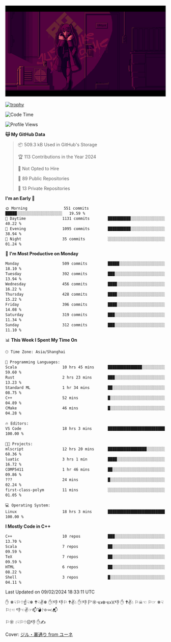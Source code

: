 ![](imgs/main.png)

[![trophy](https://github-profile-trophy.vercel.app/?username=NeilKleistGao&theme=dracula)](https://github.com/ryo-ma/github-profile-trophy)

<!--START_SECTION:waka-->
![Code Time](http://img.shields.io/badge/Code%20Time-612%20hrs%201%20min-blue)

![Profile Views](http://img.shields.io/badge/Profile%20Views-0-blue)

**🐱 My GitHub Data** 

> 📦 509.3 kB Used in GitHub's Storage 
 > 
> 🏆 113 Contributions in the Year 2024
 > 
> 🚫 Not Opted to Hire
 > 
> 📜 89 Public Repositories 
 > 
> 🔑 13 Private Repositories 
 > 
**I'm an Early 🐤** 

```text
🌞 Morning                551 commits         █████░░░░░░░░░░░░░░░░░░░░   19.59 % 
🌆 Daytime                1131 commits        ██████████░░░░░░░░░░░░░░░   40.22 % 
🌃 Evening                1095 commits        ██████████░░░░░░░░░░░░░░░   38.94 % 
🌙 Night                  35 commits          ░░░░░░░░░░░░░░░░░░░░░░░░░   01.24 % 
```
📅 **I'm Most Productive on Monday** 

```text
Monday                   509 commits         █████░░░░░░░░░░░░░░░░░░░░   18.10 % 
Tuesday                  392 commits         ███░░░░░░░░░░░░░░░░░░░░░░   13.94 % 
Wednesday                456 commits         ████░░░░░░░░░░░░░░░░░░░░░   16.22 % 
Thursday                 428 commits         ████░░░░░░░░░░░░░░░░░░░░░   15.22 % 
Friday                   396 commits         ████░░░░░░░░░░░░░░░░░░░░░   14.08 % 
Saturday                 319 commits         ███░░░░░░░░░░░░░░░░░░░░░░   11.34 % 
Sunday                   312 commits         ███░░░░░░░░░░░░░░░░░░░░░░   11.10 % 
```


📊 **This Week I Spent My Time On** 

```text
🕑︎ Time Zone: Asia/Shanghai

💬 Programming Languages: 
Scala                    10 hrs 45 mins      ███████████████░░░░░░░░░░   59.60 % 
Rust                     2 hrs 23 mins       ███░░░░░░░░░░░░░░░░░░░░░░   13.23 % 
Standard ML              1 hr 34 mins        ██░░░░░░░░░░░░░░░░░░░░░░░   08.75 % 
C++                      52 mins             █░░░░░░░░░░░░░░░░░░░░░░░░   04.89 % 
CMake                    46 mins             █░░░░░░░░░░░░░░░░░░░░░░░░   04.28 % 

🔥 Editors: 
VS Code                  18 hrs 3 mins       █████████████████████████   100.00 % 

🐱‍💻 Projects: 
mlscript                 12 hrs 20 mins      █████████████████░░░░░░░░   68.36 % 
luatic                   3 hrs 1 min         ████░░░░░░░░░░░░░░░░░░░░░   16.72 % 
COMP5411                 1 hr 46 mins        ██░░░░░░░░░░░░░░░░░░░░░░░   09.86 % 
???                      24 mins             █░░░░░░░░░░░░░░░░░░░░░░░░   02.24 % 
first-class-polym        11 mins             ░░░░░░░░░░░░░░░░░░░░░░░░░   01.05 % 

💻 Operating System: 
Linux                    18 hrs 3 mins       █████████████████████████   100.00 % 
```

**I Mostly Code in C++** 

```text
C++                      10 repos            ███░░░░░░░░░░░░░░░░░░░░░░   13.70 % 
Scala                    7 repos             ██░░░░░░░░░░░░░░░░░░░░░░░   09.59 % 
TeX                      7 repos             ██░░░░░░░░░░░░░░░░░░░░░░░   09.59 % 
HTML                     6 repos             ██░░░░░░░░░░░░░░░░░░░░░░░   08.22 % 
Shell                    3 repos             █░░░░░░░░░░░░░░░░░░░░░░░░   04.11 % 
```




 Last Updated on 09/02/2024 18:33:11 UTC
<!--END_SECTION:waka-->

✋ ❄☟⚐🕆☝☟❄ 🕈☟✌❄ ✋🕯👎 👎⚐ 🕈✌💧 ✋🕯👎 🏱☼☜❄☜☠👎 ✋ 🕈✌💧 ⚐☠☜ ⚐☞ ❄☟⚐💧☜ 👎☜✌☞📫💣🕆❄☜💧📬

⚐☼ 💧☟⚐🕆☹👎 ✋✍

Cover: [ジル・裏通り from ユーネ](https://www.pixiv.net/artworks/62127066)
